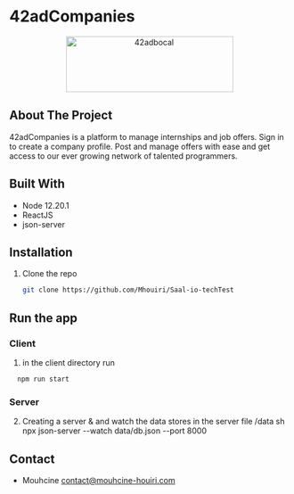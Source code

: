# 42adCompanies
<div align="center">
	<img src="./client/src/Components/LoginPage/assets/companiesLogo.png" alt="42adbocal" width="300" height="100">
</div>

<!-- ABOUT THE PROJECT -->
## About The Project

<p>42adCompanies is a platform to manage internships and job offers. Sign in to create a company profile. Post and manage offers with ease and get access to our ever growing network of talented programmers.
</p>

## Built With

* Node 12.20.1
* ReactJS
* json-server


## Installation

1. Clone the repo
   ```sh
   git clone https://github.com/Mhouiri/Saal-io-techTest
   ```

## Run the app 
### Client 
1. in the client directory run
 ```sh
   npm run start
   ```
### Server 
2. Creating a server & and watch the data stores in the server file /data
 	sh npx json-server --watch data/db.json --port 8000
   
   
 <!-- CONTACT -->
## Contact
- Mouhcine <contact@mouhcine-houiri.com>

